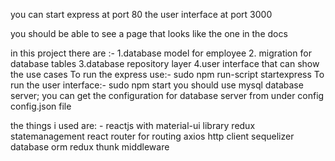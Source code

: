 you can start express at port 80
the user interface at port 3000

you should be able to see a page that looks like the one in the docs

in this project there are :-
    1.database model for employee
    2. migration for database tables
    3.database repository layer
    4.user interface that can show the use cases
To run the express use:- 
    sudo npm run-script startexpress
To run the user interface:-
    sudo npm start
you should use mysql database server; you can get the configuration for database server from under config
config.json file

the things i used are: - 
    reactjs with material-ui library
    redux statemanagement
    react router for routing
    axios http client
    sequelizer database orm
    redux thunk middleware
